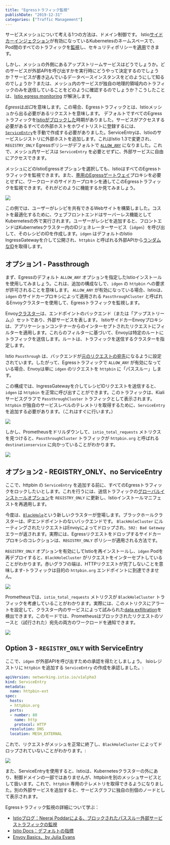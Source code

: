 ```yaml
---
title: "Egressトラフィック監視"
publishDate: "2019-12-31"
categories: ["Traffic Management"]
---
```


サービスメッシュについて考える1つの方法は、ドメイン制御です。 Istio[サイドカーインジェクション](https://istio.io/docs/ops/deployment/architecture/#components)が有効になっているKubernetesのネームスペースで、Pod間のすべてのトラフィックを[監視](https://istio.io/docs/tasks/observability/)し、セキュリティポリシーを[適用](https://istio.io/docs/tasks/security/authorization/authz-http/)できます。

しかし、メッシュの外側にあるアップストリームサービスはどうでしょうか。どのサービスが外部APIを呼び出すかを実行時にどうやって決定するのでしょうか？サービスが書き込んでいるデータベースインスタンスをどのようにして知るのでしょうか？または、メッシュ内のサービスが独自の地理的領域内のトラフィックのみを送信していることをどのように確認するのでしょうか？こうしたことは、[Istio egress monitoring](https://istio.io/blog/2019/monitoring-external-service-traffic/) が解決します。

*Egress*は*出口*を意味します。この場合、Egressトラフィックとは、Istioメッシュから出る必要があるリクエストを意味します。 デフォルトですべてのEgressトラフィックを[Istioがブロックした](https://archive.istio.io/v1.0/docs/tasks/traffic-management/egress/)時期がありました。サービスがアクセスする必要があるすべての外部ホストをホワイトリストに登録するには、[`ServiceEntry`](https://istio.io/docs/tasks/traffic-management/egress/egress-control/#access-an-external-http-service)を手動で作成する必要がありました。ServiceEntryは、Istioのサービスレジストリに外部ホストを追加します。これはIstio 1.3で変更され、`REGISTRY_ONLY` Egressポリシーがデフォルトで [`ALLOW_ANY`](https://istio.io/docs/tasks/traffic-management/egress/egress-control/#envoy-passthrough-to-external-services) になりました。これで、メッシュ内サービスは `ServiceEntry` を必要とせずに、外部サービスに自由にアクセスできます。

メッシュにどのIstioEgressオプションを選択しても、IstioはすべてのEgressトラフィックを監視できます。また、[専用のEgressゲートウェイ](https://istio.io/docs/tasks/traffic-management/egress/egress-gateway/#use-case)プロキシを必要とせずに、ワークロードのサイドカープロキシを通してこのEgressトラフィックを監視できます。それがどのように機能するか見てみましょう。

![](/images/ptbh-diagram.png)

この例では、ユーザーがレシピを共有できるWebサイトを構築しました。コストを最適化するために、ウェブフロントエンドはサーバーレス機能としてKubernetesの外で実行されます。ユーザーがレシピを追加すると、フロントエンドはKubernetesクラスター内のIDジェネレーターサービス（`idgen`）を呼び出して、そのレシピのIDを作成します。`idgen` はデフォルトのIstio IngressGatewayを介して公開され、`httpbin` と呼ばれる外部APIから[ランダムなID](http://httpbin.org/uuid)を取得します。

## オプション1 - Passthrough

まず、Egressのデフォルト `ALLOW_ANY` オプションを指定したIstioインストールを使用してみましょう。これは、追加の構成なしで、`idgen` の `httpbin` への要求が許可されることを意味します。 `ALLOW_ANY` が有効になっている場合、Istioは、`idgen` のサイドカープロキシによって適用される `PassthroughCluster` と呼ばれるEnvoyクラスターを使用して、Egressトラフィックを監視します。

Envoy[クラスター](https://jvns.ca/blog/2018/10/27/envoy-basics/)は、エンドポイントのバックエンド（または「アップストリーム」）セットであり、外部サービスを表します。 IstioサイドカーEnvoyプロキシは、アプリケーションコンテナーからのインターセプトされたリクエストにフィルターを適用します。これらのフィルターに基づいて、Envoyは特定のルートにトラフィックを送信します。ルートは、トラフィックを送信するクラスターを指定します。

Istio `Passthrough` は、バックエンドが[元のリクエストの宛先](https://www.envoyproxy.io/docs/envoy/latest/intro/arch_overview/upstream/service_discovery#original-destination)になるように設定されています。したがって、Egressトラフィックで `ALLOW_ANY` が有効になっている場合、Envoyは単に `idgen` のリクエストを `httpbin` に「パススルー」します。

この構成では、IngressGatewayを介してレシピIDリクエストを送信すると、`idgen` は `httpbin` を正常に呼び出すことができます。このトラフィックは、Kialiサービスグラフで `PassthroughCluster` トラフィックとして表示されます。`httpbin` が独自のサービスレベルのテレメトリを取得するために、`ServiceEntry` を追加する必要があります。（これはすぐに行います。）

![](/images/ptbh-kiali-passthrough.png)

しかし、Prometheusをドリルダウンして、`istio_total_requests` メトリクスを見つけると、`PassthroughCluster` トラフィックが `httpbin.org` と呼ばれる `destinationservice` に向かっていることがわかります。

![](/images/ptbh-prom-passthrough.png)

## オプション2 - REGISTRY_ONLY、no ServiceEntry

ここで、httpbin の `ServiceEntry` を追加する前に、すべてのEgressトラフィックをロックしたいとします。これを行うには、送信トラフィックの[グローバルインストールオプション](https://istio.io/docs/reference/config/installation-options/)を `REGISTRY_ONLY` に更新し、Istioインストールマニフェストを再適用します。

今度は、[`BlackHole`](https://istio.io/blog/2019/monitoring-external-service-traffic/#what-are-blackhole-and-passthrough-clusters)という新しいクラスターが登場します。ブラックホールクラスターは、IPエンドポイントのないバックエンドです。 `BlackHoleCluster` にルーティングされたリクエストはEnvoyによってドロップされ、`502: Bad Gateway` エラーが返されます。実際には、Egressリクエストをドロップするサイドカープロキシのコレクションは、`REGISTRY_ONLY` ポリシーが適用される方法です。

`REGISTRY_ONLY` オプションを有効にしてIstioを再インストールし、`idgen` Podを再デプロイすると、`BlackHoleCluster` がリクエストをインターセプトしていることがわかります。赤いグラフの端は、HTTPリクエストが完了しないことを意味します-トラフィックは目的の `httpbin.org` エンドポイントに到達できません。

![](/images/ptbh-kiali-blackhole.png)

Prometheusでは、`istio_total_requests` メトリクスが `BlackHoleCluster` トラフィックを考慮していることがわかります。実際には、このメトリクスにアラートを設定して、クラスター内のサービスによって試みられた[data exfiltration](https://en.wikipedia.org/wiki/Data_exfiltration)を検出できます。このモードでは、Prometheusはブロックされたリクエストのソースと（試行された）宛先の両方のワークロードを通知できます。

![](/images/ptbh-prom-blackhole.png)

## Option 3 - `REGISTRY_ONLY` with ServiceEntry

ここで、`idgen` が外部APIを呼び出すための承認を得たとしましょう。 Isioレジストリに `httpbin` を追加する `ServiceEntry` の作成を承認しました。:

```YAML
apiVersion: networking.istio.io/v1alpha3
kind: ServiceEntry
metadata:
  name: httpbin-ext
spec:
  hosts:
  - httpbin.org
  ports:
  - number: 80
    name: http
    protocol: HTTP
  resolution: DNS
  location: MESH_EXTERNAL
```

これで、リクエストがメッシュを正常に終了し、`BlackHoleCluster` によってドロップされていないことがわかります。:

![](/images/ptbh-kiali-serviceentry.png)

また、ServiceEntryを使用すると、Istioは、Kubernetesクラスターの外にあり、制御ドメインの一部ではありませんが、httpbinを別のメッシュサービスとして扱います。これで、`httpbin` 専用のテレメトリを取得できるようになりました。別の外部サービスを追加すると、サービスグラフに独自の別個のノードとして表示されます。

Egressトラフィック監視の詳細について学ぶ：
- [Istioブログ：Neeraj Poddarによる、ブロックされたパススルー外部サービストラフィックの監視](https://istio.io/blog/2019/monitoring-external-service-traffic/)
- [Istio Docs：デフォルトの指標](https://istio.io/docs/reference/config/policy-and-telemetry/metrics/)
- [Envoy Basics、by Julia Evans](https://jvns.ca/blog/2018/10/27/envoy-basics/)